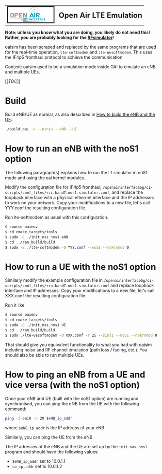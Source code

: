 <table style="border-collapse: collapse; border: none;">
  <tr style="border-collapse: collapse; border: none;">
    <td style="border-collapse: collapse; border: none;">
      <a href="http://www.openairinterface.org/">
         <img src="./images/oai_final_logo.png" alt="" border=3 height=50 width=150>
         </img>
      </a>
    </td>
    <td style="border-collapse: collapse; border: none; vertical-align: center;">
      <b><font size = "5">Open Air LTE Emulation</font></b>
    </td>
  </tr>
</table>

**Note: unless you know what you are doing, you likely do not need this!
Rather, you are probably looking for the
[RFsimulator](../radio/rfsimulator/README.md)!**

oaisim has been scraped and replaced by the same programs that are used for the
real-time operation, `lte-softmodem` and `lte-uesoftmodem`. This uses the IF4p5
fronthaul protocol to achieve the communication.

Context: oaisim used to be a simulation mode inside OAI to emulate an eNB and
multiple UEs.

[[_TOC_]]

# Build

Build eNB/UE as normal, as also described in [How to build the eNB and the UE](./BUILD.md):
```bash
./build_oai -c --ninja --eNB --UE
```

# How to run an eNB with the noS1 option

The following paragraph(s) explains how to run the L1 simulator in noS1 mode and using the oai kernel modules.

Modify the configuration file for IF4p5 fronthaul, `/openairinterface5g/ci-scripts/conf_files/rcc.band7.nos1.simulator.conf`, and replace the loopback interface with a physical ethernet interface and the IP addresses to work on your network. Copy your modifications to a new file, let's call YYY.conf the resulting configuration file.

Run lte-softmodem as usual with this configuration. 

```bash
$ source oaienv
$ cd cmake_targets/tools
$ sudo -E ./init_nas_nos1 eNB
$ cd ../ran_build/build
$ sudo -E ./lte-softmodem -O YYY.conf --noS1 --nokrnmod 0
```

# How to run a UE with the noS1 option

Similarly modify the example configuration file in `/openairinterface5g/ci-scripts/conf_files/rru.band7.nos1.simulator.conf` and replace loopback interface and IP addresses. Copy your modifications to a new file, let's call XXX.conf the resulting configuration file.

Run it like:

```bash
$ source oaienv
$ cd cmake_targets/tools
$ sudo -E ./init_nas_nos1 UE
$ cd ../ran_build/build
$ sudo ./lte-uesoftmodem -O XXX.conf -r 25 --siml1 --noS1 --nokrnmod 0
```

That should give you equivalent functionality to what you had with oaisim including noise and RF channel emulation (path loss / fading, etc.). You should also be able to run multiple UEs. 

# How to ping an eNB from a UE and vice versa (with the noS1 option)

Once your eNB and UE (built with the noS1 option) are running and synchronised, you can ping the eNB from the UE with the following command:

```bash
ping -I oai0 -c 20 $eNB_ip_addr
```
where `$eNB_ip_addr` is the IP address of your eNB.

Similarly, you can ping the UE from the eNB.

The IP adresses of the eNB and the UE are set up by the `init_nas_nos1` program and should have the following values:
* `$eNB_ip_addr` set to 10.0.1.1
* `ue_ip_addr` set to 10.0.1.2
